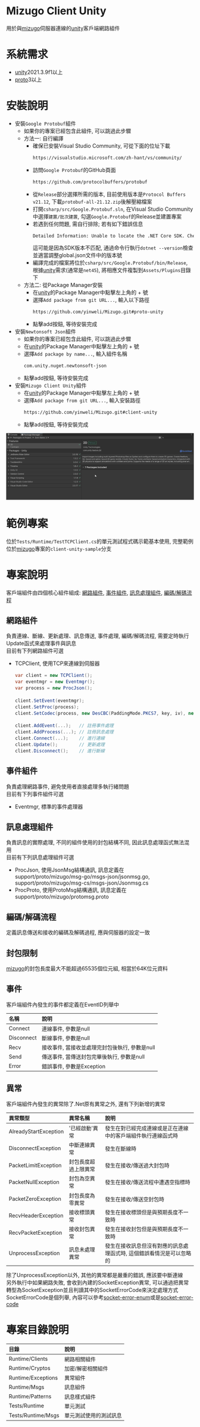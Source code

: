 # Mizugo Client Unity
用於與[mizugo]伺服器連線的[unity]客戶端網路組件  

# 系統需求
- [unity]2021.3.9f1以上
- [proto]3以上

# 安裝說明
- 安裝`Google Protobuf`組件
    - 如果你的專案已經包含此組件, 可以跳過此步驟
    - 方法一: 自行編譯
        - 確保已安裝Visual Studio Community, 可從下面的位址下載
          ```sh
          https://visualstudio.microsoft.com/zh-hant/vs/community/
          ```
        - 訪問`Google Protobuf`的GitHub頁面
          ```sh
          https://github.com/protocolbuffers/protobuf
          ```
        - 從`Release`部分選擇所需的版本, 目前使用版本是`Protocol Buffers v21.12`, 下載`protobuf-all-21.12.zip`後解壓縮檔案
        - 打開`csharp/src/Google.Protobuf.sln`, 在Visual Studio Community中選擇`建置/批次建置`, 勾選`Google.Protobuf`的Release並建置專案
        - 若遇到任何問題, 需自行排除; 若有如下錯誤信息
          ```sh
          Detailed Information: Unable to locate the .NET Core SDK. Check that it is installed and that the version specified in global.json (if any) matches the installed version.
          ```
          這可能是因為SDK版本不匹配, 通過命令行執行`dotnet --version`檢查並適當調整global.json文件中的版本號
        - 編譯完成的檔案將位於`csharp/src/Google.Protobuf/bin/Release`, 根據[unity]需求(通常是`net45`), 將相應文件複製到`Assets/Plugins`目錄下
    - 方法二: 從Package Manager安裝
        - 在[unity]的Package Manager中點擊左上角的 + 號
        - 選擇`Add package from git URL...`, 輸入以下路徑
          ```sh
          https://github.com/yinweli/Mizugo.git#proto-unity
          ```
        - 點擊add按鈕, 等待安裝完成
- 安裝`Newtonsoft Json`組件
    - 如果你的專案已經包含此組件, 可以跳過此步驟
    - 在[unity]的Package Manager中點擊左上角的 + 號
    - 選擇`Add package by name...`, 輸入組件名稱
      ```sh
      com.unity.nuget.newtonsoft-json
      ```
    - 點擊add按鈕, 等待安裝完成
- 安裝`Mizugo Client Unity`組件
    - 在[unity]的Package Manager中點擊左上角的 + 號
    - 選擇`Add package from git URL...`, 輸入安裝路徑
      ```sh
      https://github.com/yinweli/Mizugo.git#client-unity
      ```
    - 點擊add按鈕, 等待安裝完成

![install-client-unity]

# 範例專案
位於`Tests/Runtime/TestTCPClient.cs`的單元測試程式碼示範基本使用, 完整範例位於[mizugo]專案的`client-unity-sample`分支

# 專案說明
客戶端組件由四個核心組件組成: [網路組件](#網路組件), [事件組件](#事件組件), [訊息處理組件](#訊息處理組件), [編碼/解碼流程](#編碼/解碼流程)

## 網路組件
負責連線、斷線、更新處理、訊息傳送, 事件處理, 編碼/解碼流程, 需要定時執行Update函式來處理事件與訊息  
目前有下列網路組件可選  
- TCPClient, 使用TCP來連線到伺服器
  ```cs
  var client = new TCPClient();
  var eventmgr = new Eventmgr();
  var process = new ProcJson();
  
  client.SetEvent(eventmgr);
  client.SetProc(process);
  client.SetCodec(process, new DesCBC(PaddingMode.PKCS7, key, iv), new Base64()); // 設定編碼/解碼流程, 這裡設定了依序做ProcJson, desCBC, base64的編碼/解碼
  
  client.AddEvent(...);   // 註冊事件處理
  client.AddProcess(...); // 註冊訊息處理
  client.Connect(...);    // 進行連線
  client.Update();        // 更新處理
  client.Disconnect();    // 進行斷線
  ```

## 事件組件
負責處理網路事件, 避免使用者直接處理多執行緒問題  
目前有下列事件組件可選  
- Eventmgr, 標準的事件處理器

## 訊息處理組件
負責訊息的實際處理, 不同的組件使用的封包結構不同, 因此訊息處理函式無法混用  
目前有下列訊息處理組件可選  
- ProcJson, 使用JsonMsg結構通訊, 訊息定義在 support/proto/mizugo/msg-go/msgs-json/jsonmsg.go, support/proto/mizugo/msg-cs/msgs-json/Jsonmsg.cs
- ProcProto, 使用ProtoMsg結構通訊, 訊息定義在 support/proto/mizugo/protomsg.proto

## 編碼/解碼流程
定義訊息傳送和接收的編碼及解碼過程, 應與伺服器的設定一致

## 封包限制
[mizugo]的封包長度最大不能超過65535個位元組, 相當於64K位元資料  

## 事件
客戶端組件內發生的事件都定義在EventID列舉中  

| 名稱       | 說明                                           |
|:-----------|:-----------------------------------------------|
| Connect    | 連線事件, 參數是null                           |
| Disconnect | 斷線事件, 參數是null                           |
| Recv       | 接收事件, 當接收並處理完封包後執行, 參數是null |
| Send       | 傳送事件, 當傳送封包完畢後執行, 參數是null     |
| Error      | 錯誤事件, 參數是Exception                      |

## 異常
客戶端組件內發生的異常除了.Net原有異常之外, 還有下列新增的異常  

| 異常類型              | 異常名稱             | 說明                                                                 |
|:----------------------|:---------------------|:---------------------------------------------------------------------|
| AlreadyStartException | '已經啟動'異常       | 發生在對已經完成連線或是正在連線中的客戶端組件執行連線函式時         |
| DisconnectException   | 中斷連線異常         | 發生在斷線時                                                         |
| PacketLimitException  | 封包長度超過上限異常 | 發生在接收/傳送過大封包時                                            |
| PacketNullException   | 封包為空異常         | 發生在接收/傳送流程中遭遇空指標時                                    |
| PacketZeroException   | 封包長度為零異常     | 發生在接收/傳送空封包時                                              |
| RecvHeaderException   | 接收標頭異常         | 發生在接收標頭但是與預期長度不一致時                                 |
| RecvPacketException   | 接收封包異常         | 發生在接收封包但是與預期長度不一致時                                 |
| UnprocessException    | 訊息未處理異常       | 發生在接收訊息但沒有對應的訊息處理函式時, 這個錯誤看情況是可以忽略的 |

除了UnprocessException以外, 其他的異常都是嚴重的錯誤, 應該要中斷連線  
另外執行中如果網路失敗, 會收到內建的SocketException異常, 可以通過把異常轉型為SocketException並且判讀其中的SocketErrorCode來決定處理方式  
SocketErrorCode是個列舉, 內容可以參考[socket-error-enum]或是[socket-error-code]  

# 專案目錄說明
| 目錄               | 說明                   |
|:-------------------|:-----------------------|
| Runtime/Clients    | 網路相關組件           |
| Runtime/Cryptos    | 加密/解密相關組件      |
| Runtime/Exceptions | 異常組件               |
| Runtime/Msgs       | 訊息組件               |
| Runtime/Patterns   | 訊息樣式組件           |
| Tests/Runtime      | 單元測試               |
| Tests/Runtime/Msgs | 單元測試使用的測試訊息 |

[mizugo]: https://github.com/yinweli/mizugo
[proto]: https://github.com/protocolbuffers/protobuf
[unity]: https://unity.com/
[socket-error-enum]: https://learn.microsoft.com/zh-tw/dotnet/api/system.net.sockets.socketerror?view=netframework-4.8
[socket-error-code]: https://learn.microsoft.com/zh-tw/windows/win32/winsock/windows-sockets-error-codes-2

[install-client-unity]: Documentation/Images/install-client-unity.gif